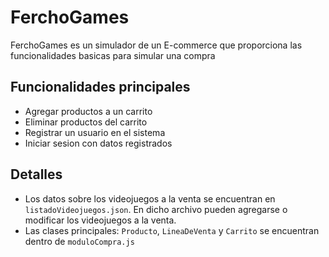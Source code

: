 ﻿# FerchoGames

FerchoGames es un simulador de un E-commerce que proporciona las funcionalidades basicas para simular una compra

## Funcionalidades principales

- Agregar productos a un carrito
- Eliminar productos del carrito
- Registrar un usuario en el sistema
- Iniciar sesion con datos registrados

## Detalles

- Los datos sobre los videojuegos a la venta se encuentran en `listadoVideojuegos.json`. En dicho archivo pueden agregarse o modificar los videojuegos a la venta.
- Las clases principales: `Producto`, `LineaDeVenta` y `Carrito` se encuentran dentro de `moduloCompra.js`

